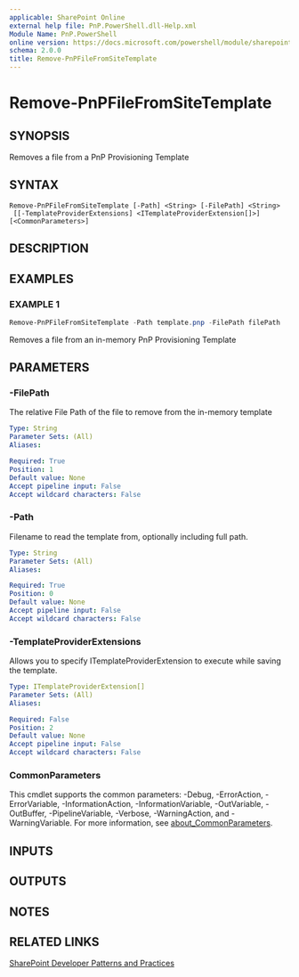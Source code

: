 ```yaml
---
applicable: SharePoint Online
external help file: PnP.PowerShell.dll-Help.xml
Module Name: PnP.PowerShell
online version: https://docs.microsoft.com/powershell/module/sharepoint-pnp/remove-pnpfilefromSiteTemplate
schema: 2.0.0
title: Remove-PnPFileFromSiteTemplate
---
```


# Remove-PnPFileFromSiteTemplate

## SYNOPSIS
Removes a file from a PnP Provisioning Template

## SYNTAX

```
Remove-PnPFileFromSiteTemplate [-Path] <String> [-FilePath] <String>
 [[-TemplateProviderExtensions] <ITemplateProviderExtension[]>] [<CommonParameters>]
```

## DESCRIPTION

## EXAMPLES

### EXAMPLE 1
```powershell
Remove-PnPFileFromSiteTemplate -Path template.pnp -FilePath filePath
```

Removes a file from an in-memory PnP Provisioning Template

## PARAMETERS

### -FilePath
The relative File Path of the file to remove from the in-memory template

```yaml
Type: String
Parameter Sets: (All)
Aliases:

Required: True
Position: 1
Default value: None
Accept pipeline input: False
Accept wildcard characters: False
```

### -Path
Filename to read the template from, optionally including full path.

```yaml
Type: String
Parameter Sets: (All)
Aliases:

Required: True
Position: 0
Default value: None
Accept pipeline input: False
Accept wildcard characters: False
```

### -TemplateProviderExtensions
Allows you to specify ITemplateProviderExtension to execute while saving the template.

```yaml
Type: ITemplateProviderExtension[]
Parameter Sets: (All)
Aliases:

Required: False
Position: 2
Default value: None
Accept pipeline input: False
Accept wildcard characters: False
```

### CommonParameters
This cmdlet supports the common parameters: -Debug, -ErrorAction, -ErrorVariable, -InformationAction, -InformationVariable, -OutVariable, -OutBuffer, -PipelineVariable, -Verbose, -WarningAction, and -WarningVariable. For more information, see [about_CommonParameters](http://go.microsoft.com/fwlink/?LinkID=113216).

## INPUTS

## OUTPUTS

## NOTES

## RELATED LINKS

[SharePoint Developer Patterns and Practices](https://aka.ms/sppnp)